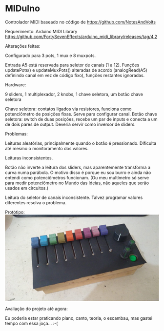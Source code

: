 # MIDuIno

Controlador MIDI baseado no código de https://github.com/NotesAndVolts

Requerimento: Arduino MIDI Library https://github.com/FortySevenEffects/arduino_midi_library/releases/tag/4.2

Alterações feitas:

Configurado para 3 pots, 1 mux e 8 muxpots.

Entrada A5 está reservada para seletor de canais (1 a 12). Funções updatePots() e updateMuxPots() alteradas de acordo (analogRead(A5) definindo canal em vez de código fixo), funções restantes ignoradas.


Hardware:

9 sliders, 1 multiplexador, 2 knobs, 1 chave seletora, um botão chave seletora

Chave seletora: contatos ligados via resistores, funciona como potenciômetro de posições fixas. Serve para configurar canal.
Botão chave seletora: switch de duas posições, recebe um par de inputs e conecta a um de dois pares de output. Deveria servir como inversor de sliders.


Problemas:

Leituras aleatórias, principalmente quando o botão é pressionado. Dificulta até mesmo o monitoramento dos valores.

Leituras inconsistentes.

Botão não inverte a leitura dos sliders, mas aparentemente transforma a curva numa parábola. O motivo disso é porque eu sou burro e ainda não entendi como potenciômetros funcionam. (Ou meu multímetro só serve para medir potenciômetro no Mundo das Ideias, não aqueles que serão usados em circuitos.)

Leitura do seletor de canais inconsistente. Talvez programar valores diferentes resolva o problema.


Protótipo:
![alt text](https://github.com/HiImCris/MIDuIno/blob/main/Prototipo.jpg?raw=true)


Avaliação do projeto até agora:

Eu poderia estar praticando piano, canto, teoria, o escambau, mas gastei tempo com essa joça... :-(

